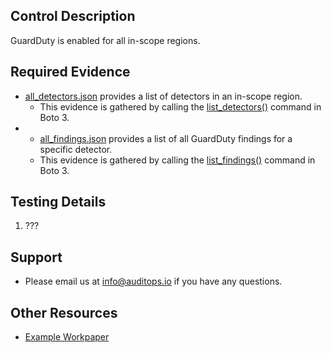 ## Control Description
GuardDuty is enabled for all in-scope regions.

## Required Evidence
* [all_detectors.json](./example1.json) provides a list of detectors in an in-scope region.
  * This evidence is gathered by calling the [list_detectors()](https://boto3.amazonaws.com/v1/documentation/api/1.26.89/reference/services/guardduty/client/list_detectors.html) command in Boto 3.
* * [all_findings.json](./example1.json) provides a list of all GuardDuty findings for a specific detector.
  * This evidence is gathered by calling the [list_findings()](https://boto3.amazonaws.com/v1/documentation/api/1.26.89/reference/services/guardduty/client/list_findings.html) command in Boto 3.

## Testing Details
1. ???

## Support
- Please email us at info@auditops.io if you have any questions.

## Other Resources
- [Example Workpaper](google.com)
